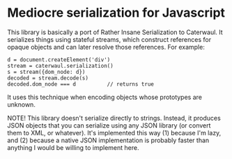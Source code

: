 # Mediocre serialization for Javascript

This library is basically a port of Rather Insane Serialization to Caterwaul.
It serializes things using stateful streams, which construct references for
opaque objects and can later resolve those references. For example:

    d = document.createElement('div')
    stream = caterwaul.serialization()
    s = stream({dom_node: d})
    decoded = stream.decode(s)
    decoded.dom_node === d          // returns true

It uses this technique when encoding objects whose prototypes are unknown.

NOTE! This library doesn't serialize directly to strings. Instead, it produces
JSON objects that you can serialize using any JSON library (or convert them to
XML, or whatever). It's implemented this way (1) because I'm lazy, and (2)
because a native JSON implementation is probably faster than anything I would
be willing to implement here.